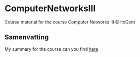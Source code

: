 # ComputerNetworksIII
Course material for the course Computer Networks III @HoGent
## Samenvatting
My summary for the course can you find [here](samenvatting.md)